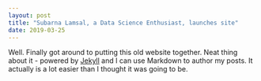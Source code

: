 ```yaml
---
layout: post
title: "Subarna Lamsal, a Data Science Enthusiast, launches site"
date: 2019-03-25
---
```


Well. Finally got around to putting this old website together. Neat thing about it - powered by [Jekyll](http://jekyllrb.com) and I can use Markdown to author my posts. It actually is a lot easier than I thought it was going to be.
